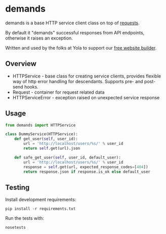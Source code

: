 # demands

demands is a base HTTP service client class on top of [requests][2].

By default it "demands" successful responses from API endpoints,
otherwise it raises an exception.

Written and used by the folks at Yola to support our [free website builder][1].

## Overview

- HTTPService - base class for creating service clients, provides flexible way of http error handling
for descendants.  Supports pre- and post-send hooks.
- Request - container for request related data
- HTTPServiceError - exception raised on unexpected service response

## Usage
```python
from demands import HTTPService

class DummyService(HTTPService):
    def get_user(self, user_id):
        url = 'http://localhost/users/%s/' % user_id
        return self.get(url).json

    def safe_get_user(self, user_id, default_user):
        url = 'http://localhost/users/%s/' % user_id
        response = self.get(url, expected_response_codes=[404])
        return response.json if response.is_ok else default_user
```

## Testing

Install development requirements:

    pip install -r requirements.txt

Run the tests with:

    nosetests

[1]:https://www.yola.com/
[2]:https://github.com/kennethreitz/requests
